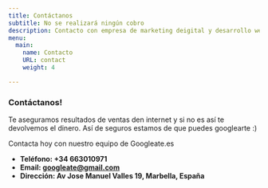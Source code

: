 ```yaml
---
title: Contáctanos
subtitle: No se realizará ningún cobro
description: Contacto con empresa de marketing deigital y desarrollo web
menu:
  main:
    name: Contacto
    URL: contact
    weight: 4

---
```

### Contáctanos!

Te aseguramos resultados de ventas den internet y si no es así te devolvemos el dinero. Así de seguros estamos de que puedes googlearte :)

Contacta hoy con nuestro equipo de Googleate.es

* **Teléfono: +34 663010971**
* **Email: googleate@gmail.com**
* **Dirección: Av Jose Manuel Valles 19, Marbella, España**